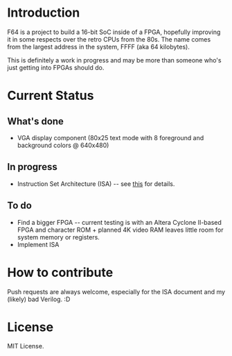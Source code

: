 # Introduction

F64 is a project to build a 16-bit SoC inside of a FPGA, hopefully improving it in some respects over the retro CPUs from the 80s. The name comes from the largest address in the system, FFFF (aka 64 kilobytes).

This is definitely a work in progress and may be more than someone who's just getting into FPGAs should do.

# Current Status

## What's done

+ VGA display component (80x25 text mode with 8 foreground and background colors @ 640x480)

## In progress

+ Instruction Set Architecture (ISA) -- see [this](Documentation/ISA.txt) for details.

## To do

+ Find a bigger FPGA -- current testing is with an Altera Cyclone II-based FPGA and character ROM + planned 4K video RAM leaves little room for system memory or registers.
+ Implement ISA

# How to contribute

Push requests are always welcome, especially for the ISA document and my (likely) bad Verilog. :D

# License

MIT License.
